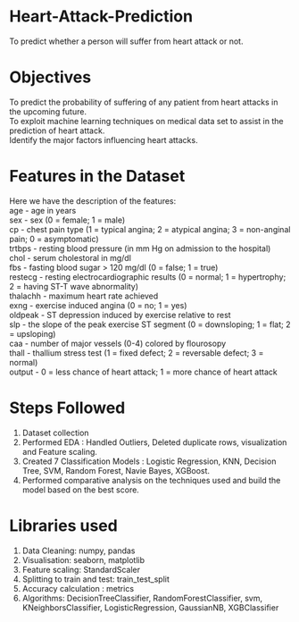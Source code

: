 # Heart-Attack-Prediction
To predict whether a person will suffer from heart attack or not.
# Objectives
To predict the probability of suffering of any patient from heart attacks in the upcoming future.  
To exploit machine learning techniques on medical data set to assist in the prediction of heart attack.           
Identify the major factors influencing heart attacks. 
# Features in the Dataset
Here we have the description of the features:                                    
age - age in years                                          
sex - sex (0 = female; 1 = male)                            
cp - chest pain type (1 = typical angina; 2 = atypical angina; 3 = non-anginal pain; 0 = asymptomatic)           
trtbps - resting blood pressure (in mm Hg on admission to the hospital)            
chol - serum cholestoral in mg/dl            
fbs - fasting blood sugar > 120 mg/dl (0 = false; 1 = true)            
restecg - resting electrocardiographic results (0 = normal; 1 = hypertrophy; 2 = having ST-T wave abnormality)        
thalachh - maximum heart rate achieved          
exng - exercise induced angina (0 = no; 1 = yes)                         
oldpeak - ST depression induced by exercise relative to rest                       
slp - the slope of the peak exercise ST segment (0 = downsloping; 1 = flat; 2 = upsloping)              
caa - number of major vessels (0-4) colored by flourosopy              
thall - thallium stress test (1 = fixed defect; 2 = reversable defect; 3 = normal)                
output - 0 = less chance of heart attack; 1 = more chance of heart attack            
# Steps Followed
1. Dataset collection
2. Performed EDA  : Handled Outliers, Deleted duplicate rows, visualization and Feature scaling.  
3. Created 7 Classification Models : Logistic Regression, KNN, Decision Tree, SVM, Random Forest, Navie Bayes, XGBoost.
4. Performed comparative analysis on the techniques used and build the model based on the best score.

# Libraries used
1. Data Cleaning: numpy, pandas
2. Visualisation: seaborn, matplotlib
3. Feature scaling: StandardScaler
4. Splitting to train and test: train_test_split
5. Accuracy calculation : metrics
6. Algorithms: DecisionTreeClassifier, RandomForestClassifier, svm, KNeighborsClassifier, LogisticRegression, GaussianNB, XGBClassifier


